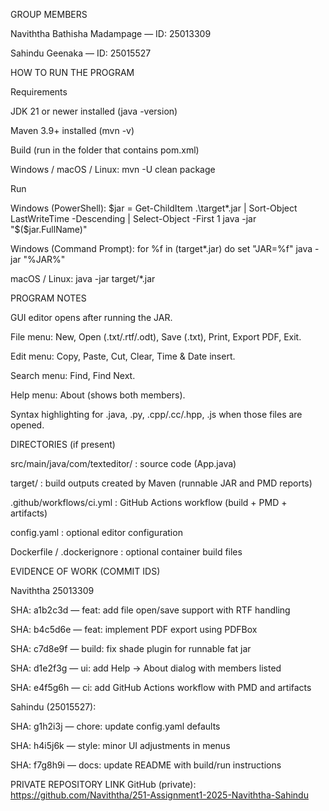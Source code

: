 GROUP MEMBERS

Naviththa Bathisha Madampage — ID: 25013309

Sahindu Geenaka — ID: 25015527

HOW TO RUN THE PROGRAM

Requirements

JDK 21 or newer installed (java -version)

Maven 3.9+ installed (mvn -v)

Build (run in the folder that contains pom.xml)

Windows / macOS / Linux:
mvn -U clean package

Run

Windows (PowerShell):
$jar = Get-ChildItem .\target*.jar | Sort-Object LastWriteTime -Descending | Select-Object -First 1
java -jar "$($jar.FullName)"

Windows (Command Prompt):
for %f in (target*.jar) do set "JAR=%f"
java -jar "%JAR%"

macOS / Linux:
java -jar target/*.jar

PROGRAM NOTES

GUI editor opens after running the JAR.

File menu: New, Open (.txt/.rtf/.odt), Save (.txt), Print, Export PDF, Exit.

Edit menu: Copy, Paste, Cut, Clear, Time & Date insert.

Search menu: Find, Find Next.

Help menu: About (shows both members).

Syntax highlighting for .java, .py, .cpp/.cc/.hpp, .js when those files are opened.

DIRECTORIES (if present)

src/main/java/com/texteditor/ : source code (App.java)

target/ : build outputs created by Maven (runnable JAR and PMD reports)

.github/workflows/ci.yml : GitHub Actions workflow (build + PMD + artifacts)

config.yaml : optional editor configuration

Dockerfile / .dockerignore : optional container build files

EVIDENCE OF WORK (COMMIT IDS)

Naviththa 25013309

SHA: a1b2c3d — feat: add file open/save support with RTF handling

SHA: b4c5d6e — feat: implement PDF export using PDFBox

SHA: c7d8e9f — build: fix shade plugin for runnable fat jar

SHA: d1e2f3g — ui: add Help → About dialog with members listed

SHA: e4f5g6h — ci: add GitHub Actions workflow with PMD and artifacts

Sahindu (25015527):

SHA: g1h2i3j — chore: update config.yaml defaults

SHA: h4i5j6k — style: minor UI adjustments in menus

SHA: f7g8h9i — docs: update README with build/run instructions

PRIVATE REPOSITORY LINK
GitHub (private): https://github.com/Naviththa/251-Assignment1-2025-Naviththa-Sahindu
